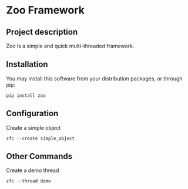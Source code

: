 # Zoo Framework

## Project description
Zoo is a simple and quick multi-threaded framework.

## Installation
You may install this software from your distribution packages, or through pip:
```
pip install zoo
```

## Configuration
Create a simple object
```
zfc --create simple_object
```

## Other Commands
Create a demo thread
```
zfc --thread demo
```
